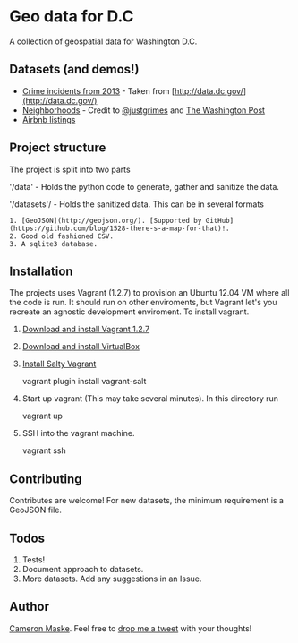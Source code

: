 Geo data for D.C
================

A collection of geospatial data for Washington D.C.


Datasets (and demos!)
---------------------

* [Crime incidents from 2013](https://github.com/cameronmaske/geo-dc/tree/master/dataset/crime/crime.geojson) - Taken from [http://data.dc.gov/](http://data.dc.gov/)
* [Neighborhoods](https://github.com/cameronmaske/geo-dc/tree/master/dataset/neighorhoods/neighborhoods.geojson) - Credit to [@justgrimes](https://twitter.com/justgrimes) and [The Washington Post](http://apps.washingtonpost.com/investigative/homicides/)
* [Airbnb listings](https://github.com/cameronmaske/geo-dc/tree/master/dataset/airbnb/airbnb.geojson)

Project structure
-----------------
The project is split into two parts

'/data' - Holds the python code to generate, gather and sanitize the data.

'/datasets'/ - Holds the sanitized data.
This can be in several formats

    1. [GeoJSON](http://geojson.org/). [Supported by GitHub](https://github.com/blog/1528-there-s-a-map-for-that)!.
    2. Good old fashioned CSV.
    3. A sqlite3 database.


Installation
------------
The projects uses Vagrant (1.2.7) to provision an Ubuntu 12.04 VM where all the code is run. It should run on other enviroments, but Vagrant let's you recreate an agnostic development enviroment. To install vagrant.

1. [Download and install Vagrant 1.2.7](http://downloads.vagrantup.com/tags/v1.2.7)
2. [Download and install VirtualBox](https://www.virtualbox.org/wiki/Downloads)
3. [Install Salty Vagrant](https://github.com/saltstack/salty-vagrant)

    vagrant plugin install vagrant-salt

4. Start up vagrant (This may take several minutes). In this directory run

    vagrant up

5. SSH into the vagrant machine.

    vagrant ssh


Contributing
------------

Contributes are welcome! For new datasets, the minimum requirement is a GeoJSON file.


Todos
------------

1. Tests!
2. Document approach to datasets.
3. More datasets. Add any suggestions in an Issue.


Author
----------
[Cameron Maske](http://www.cameronmaske.com). Feel free to [drop me a tweet](http://www.twitter.com/cameronmaske) with your thoughts!

